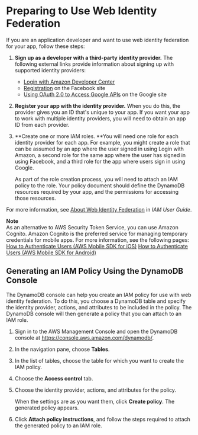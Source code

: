 # Preparing to Use Web Identity Federation<a name="WIF.PreparingForUse"></a>

If you are an application developer and want to use web identity federation for your app, follow these steps:

1. **Sign up as a developer with a third\-party identity provider\.** The following external links provide information about signing up with supported identity providers:
   + [Login with Amazon Developer Center](http://login.amazon.com/)
   + [Registration](https://developers.facebook.com/docs/plugins/registration/) on the Facebook site
   + [Using OAuth 2\.0 to Access Google APIs](https://developers.google.com/accounts/docs/OAuth2) on the Google site

1. **Register your app with the identity provider\.** When you do this, the provider gives you an ID that's unique to your app\. If you want your app to work with multiple identity providers, you will need to obtain an app ID from each provider\.

1. **Create one or more IAM roles\. **You will need one role for each identity provider for each app\. For example, you might create a role that can be assumed by an app where the user signed in using Login with Amazon, a second role for the same app where the user has signed in using Facebook, and a third role for the app where users sign in using Google\.

   As part of the role creation process, you will need to attach an IAM policy to the role\. Your policy document should define the DynamoDB resources required by your app, and the permissions for accessing those resources\.

For more information, see [About Web Identity Federation](https://docs.aws.amazon.com/IAM/latest/UserGuide/id_roles_providers_oidc.html) in *IAM User Guide*\. 

**Note**  
As an alternative to AWS Security Token Service, you can use Amazon Cognito\. Amazon Cognito is the preferred service for managing temporary credentials for mobile apps\. For more information, see the following pages:  
[How to Authenticate Users \(AWS Mobile SDK for iOS\)](https://docs.aws.amazon.com/mobile/sdkforios/developerguide/cognito-auth.html)
[How to Authenticate Users \(AWS Mobile SDK for Android\)](https://docs.aws.amazon.com/mobile/sdkforandroid/developerguide/cognito-auth.html)

## Generating an IAM Policy Using the DynamoDB Console<a name="WIF.PreparingForUse.DDBConsole"></a>

The DynamoDB console can help you create an IAM policy for use with web identity federation\. To do this, you choose a DynamoDB table and specify the identity provider, actions, and attributes to be included in the policy\. The DynamoDB console will then generate a policy that you can attach to an IAM role\.

1. Sign in to the AWS Management Console and open the DynamoDB console at [https://console\.aws\.amazon\.com/dynamodb/](https://console.aws.amazon.com/dynamodb/)\.

1. In the navigation pane, choose **Tables**\.

1. In the list of tables, choose the table for which you want to create the IAM policy\.

1. Choose the **Access control** tab\.

1. Choose the identity provider, actions, and attributes for the policy\.

   When the settings are as you want them, click **Create policy**\. The generated policy appears\.

1. Click **Attach policy instructions**, and follow the steps required to attach the generated policy to an IAM role\.